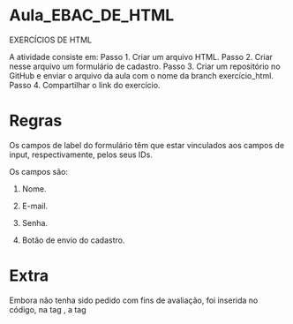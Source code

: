  # Aula_EBAC_DE_HTML

EXERCÍCIOS DE HTML

A atividade consiste em:
Passo 1.
Criar um arquivo HTML.
Passo 2.
Criar nesse arquivo um formulário de cadastro.
Passo 3.
Criar um repositório no GitHub e enviar o arquivo da aula com o nome da branch exercício_html.
Passo 4.
Compartilhar o link do exercício.

# Regras

Os campos de label do formulário têm que estar vinculados aos campos de input, respectivamente, pelos seus IDs.

Os campos são:

1. Nome.


2. E-mail.


3. Senha.


4. Botão de envio do cadastro.



# Extra

Embora não tenha sido pedido com fins de avaliação, foi inserida no código, na tag <head>, a tag <style>  para manipulação do CSS dentro do HTML, tornando a visualização da tela resultante mais agradável.

